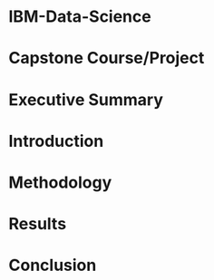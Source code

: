 # IBM-Data-Science
# Capstone Course/Project
# Executive Summary
# Introduction
# Methodology
# Results
# Conclusion
